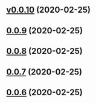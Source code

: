 ## [v0.0.10](https://github.com/TriPSs/conventional-changelog-action/compare/v0.0.9...v0.0.10) (2020-02-25)



## [0.0.9](https://github.com/TriPSs/conventional-changelog-action/compare/v0.0.8...v0.0.9) (2020-02-25)



## [0.0.8](https://github.com/TriPSs/conventional-changelog-action/compare/v0.0.7...v0.0.8) (2020-02-25)



## [0.0.7](https://github.com/TriPSs/conventional-changelog-action/compare/v0.0.6...v0.0.7) (2020-02-25)



## [0.0.6](https://github.com/TriPSs/conventional-changelog-action/compare/v0.0.4...v0.0.6) (2020-02-25)



